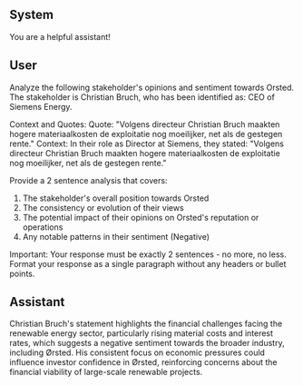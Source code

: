 ## System

You are a helpful assistant!

## User


Analyze the following stakeholder's opinions and sentiment towards Orsted. The stakeholder is Christian Bruch, who has been identified as: CEO of Siemens Energy.

Context and Quotes:
Quote: "Volgens directeur Christian Bruch maakten hogere materiaalkosten de exploitatie nog moeilijker, net als de gestegen rente."
Context: In their role as Director at Siemens, they stated: "Volgens directeur Christian Bruch maakten hogere materiaalkosten de exploitatie nog moeilijker, net als de gestegen rente."

Provide a 2 sentence analysis that covers:
1. The stakeholder's overall position towards Orsted
2. The consistency or evolution of their views
3. The potential impact of their opinions on Orsted's reputation or operations
4. Any notable patterns in their sentiment (Negative)

Important: Your response must be exactly 2 sentences - no more, no less.
Format your response as a single paragraph without any headers or bullet points.


## Assistant

Christian Bruch's statement highlights the financial challenges facing the renewable energy sector, particularly rising material costs and interest rates, which suggests a negative sentiment towards the broader industry, including Ørsted. His consistent focus on economic pressures could influence investor confidence in Ørsted, reinforcing concerns about the financial viability of large-scale renewable projects.

